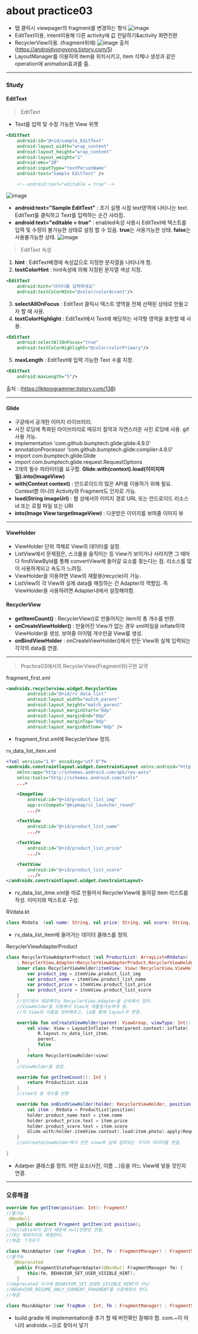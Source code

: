 about practice03
============
- 탭 클릭시 viewpager의 fragment를 변경하는 형식
![image](https://user-images.githubusercontent.com/44865268/74635075-94248b80-51a8-11ea-9133-63109bfa13e8.png)
- EditText이용, intent이용해 다른 activity에 값 전달하기&activity 화면전환
- RecyclerView이용. (fragment위에)
![image](https://user-images.githubusercontent.com/44865268/74825958-1bf7ca80-534e-11ea-9b4b-73b4d80ac3e5.png)
출처(https://androidyongyong.tistory.com/5)
- LayoutManager를 이용하여 item을 위치시키고, item 삭제나 생성과 같은 operation에 animation효과를 줌.

***
### Study
#### EditText
> EditText
- Text를 입력 및 수정 가능한 View 위젯
```xml
<EditText
    android:id="@+id/sample_EditText"
    android:layout_width="wrap_content"
    android:layout_height="wrap_content"
    android:layout_weight="1"
    android:ems="10"
    android:inputType="textPersonName"
    android:text="Sample EditText" />

    <!--android:text="editable = true"-->

```
![image](https://user-images.githubusercontent.com/44865268/74804868-d70b6e00-5324-11ea-876a-3075fa048f97.png)

- **android:text="Sample EditText"** : 초기 실행 시점 text영역에 나타나는 text. EditText를 클릭하고 Text를 입력하는 순간 사라짐.
- **android:text="editable = true"** : enabled속성 사용시 EditText에 텍스트를 입력 및 수정이 불가능한 상태로 설정 할 수 있음. **true**는 사용가능한 상태. **false**는 사용불가능한 상태.
![image](https://user-images.githubusercontent.com/44865268/74805050-6dd82a80-5325-11ea-9315-1594f1a69dc7.png)

> EditText 속성
1. **hint** : EditText배경에 속성값으로 지정한 문자열을 나타나게 함.
2. **textColorHint** : hint속성에 의해 지정된 문자열 색상 지정.
```xml
<EditText
    android:hint="아이디를 입력하세요"
    android:textColorHInt="@color/colorAccent"/>
```
3. **selectAllOnFocus** : EditText 클릭시 텍스트 영역을 전체 선택된 상태로 만들고자 할 때 사용.
4. **textColorHighlight** : EditText에서 Text에 해당하는 사각형 영역을 표현할 때 사용.
```xml
<EditText
    android:selectAllOnFocus="true"
    android:textColorHighlight="@color/colorPrimary"/>
```
5. **maxLength** : EditText에 입력 가능한 Text 수를 지정.
```xml
<EditText
    android:maxLength="5"/>
```

출처 : (https://lktprogrammer.tistory.com/138)

---


#### Glide
- 구글에서 공개한 이미지 라이브러리.
- 사진 로딩에 특화된 라이브러리로 메모리 절약과 자연스러운 사진 로딩에 사용. gif 사용 가능.
- implementation 'com.github.bumptech.glide:glide:4.9.0'
- annotationProcessor 'com.github.bumptech.glide:compiler:4.9.0'
- import com.bumptech.glide.Glide
- import com.bumptech.glide.request.RequestOptions
- 3개의 필수 파라미터를 요구함. **Glide.with(context).load(이미지파일).into(ImageView)**
- **with(Context context)** : 안드로이드의 많은 API를 이용하기 위해 필요. Context뿐 아니라 Activity와 Fragment도 인자로 가능.
- **load(String imageUrl)** : 웹 상에서의 이미지 경로 URL 또는 안드로이드 리소스 id 또는 로컬 파일 또는 URI
- **into(Image View targetImageView)** : 다운받은 이미지를 보여줄 이미지 뷰
---
#### ViewHolder
- ViewHolder 단위 객체로 View의 데이터를 설정.
- ListView에서 문제점은, 스크롤을 움직이는 등 View가 보이거나 사라지면 그 때마다 findViewById를 통해 convertView에 들어갈 요소를 찾는다는 점. 리소스를 많이 사용하게되고 속도가 느려짐.
- ViewHolder을 이용하면 View의 재활용(recycle)이 가능.
- ListView의 각 View와 실제 data를 매칭하는 건 Adapter의 역할임. 즉 ViewHolder을 사용하려면 Adapter내에서 설정해야함.

#### RecyclerView

- **getItemCount()** : RecyclerView()로 만들어지는 item의 총 개수를 반환.
- **onCreateViewHolder()** : 만들어진 View가 없는 경우 xml파일을 inflate하여 ViewHolder을 생성. 보여줄 아이템 개수만큼 View를 생성.
- **onBindViewHolder** : onCreateViewHolder()에서 만든 View와 실제 입력되는 각각의 data를 연결.
---

> Practice03에서의 RecyclerView(Fragment위)구현 요약

fragment_first.xml
```xml
<androidx.recyclerview.widget.RecyclerView
        android:id="@+id/rv_data_list"
        android:layout_width="match_parent"
        android:layout_height="match_parent"
        android:layout_marginStart="8dp"
        android:layout_marginEnd="8dp"
        android:layout_marginTop="8dp"
        android:layout_marginBottom="8dp" />
```
- fragment_first.xml에 RecyclerView 정의.

rv_data_list_item.xml

```xml
<?xml version="1.0" encoding="utf-8"?>
<androidx.constraintlayout.widget.ConstraintLayout xmlns:android="http://schemas.android.com/apk/res/android"
    xmlns:app="http://schemas.android.com/apk/res-auto"
    xmlns:tools="http://schemas.android.com/tools"
    ...>

    <ImageView
        android:id="@+id/product_list_img"
        app:srcCompat="@mipmap/ic_launcher_round"
        .../>

    <TextView
        android:id="@+id/product_list_name"
        .../>

    <TextView
        android:id="@+id/product_list_price"
        .../>

    <TextView
        android:id="@+id/product_list_score"
        .../>
</androidx.constraintlayout.widget.ConstraintLayout>
```
- rv_data_list_itme.xml을 따로 만들어서 RecyclerView에 들어갈 item 리스트를 작성. 이미지와 텍스트로 구성.

RVdata.kt
```kt
class RVdata  (val name: String, val price: String, val score: String, val photo: String)
```
- rv_data_list_item에 들어가는 데이터 클래스를 정의.

RecyclerViewAdapterProduct
```kt
class RecyclerViewAdapterProduct (val ProductList: ArrayList<RVdata>)
    : RecyclerView.Adapter<RecyclerViewAdapterProduct.RecyclerViewHolder>(){
    inner class RecyclerViewHolder(itemView: View):RecyclerView.ViewHolder(itemView){
        var product_img = itemView.product_list_img
        var product_name = itemView.product_list_name
        var product_price = itemView.product_list_price
        var product_score = itemView.product_list_score
    }
    //안드에서 제공해주는 RecyclerView.Adapter을 상속해서 정의.
    //ViewHolder을 이용해서 View의 재활용가능하게 함.
    //각 View의 이름을 정의해주고, id를 통해 layout과 연결.

    override fun onCreateViewHolder(parent: ViewGroup, viewType: Int): RecyclerViewHolder {
        val view: View = LayoutInflater.from(parent.context).inflate(
            R.layout.rv_data_list_item,
            parent,
            false
        )
        return RecyclerViewHolder(view)
    }
    //ViewHolder을 생성.

    override fun getItemCount(): Int {
        return ProductList.size
    }
    //item의 총 개수를 반환

    override fun onBindViewHolder(holder: RecyclerViewHolder, position: Int) {
        val item : RVdata = ProductList[position]
        holder.product_name.text = item.name
        holder.product_price.text = item.price
        holder.product_score.text = item.score
        Glide.with(holder.itemView.context).load(item.photo).apply(RequestOptions()).into(holder.product_img)
    }
    //onCreateViewHolder에서 만든 view와 실제 입력되는 각각의 데이터를 연결.
    
}
```
- Adatper 클래스를 정의. 어떤 요소(사진, 이름 ...)등을 어느 View에 넣을 것인지 연결.

***
### 오류해결
```kt
override fun getItem(position: Int): Fragment?
//불가능
 @NonNull
    public abstract Fragment getItem(int position);
//nullable하지 않기 때문에 null반환은 안됨. 
//대신 예외처리로 해결한다.
//해결: ?지우기
```

```kt
class MainAdapter (var fragNum : Int, fm : FragmentManager) : FragmentStatePagerAdapter(fm) {...}
//불가능
   @Deprecated
    public FragmentStatePagerAdapter(@NonNull FragmentManager fm) {
        this(fm, BEHAVIOR_SET_USER_VISIBLE_HINT);
    }
//deprecated 이기에 BEHAVIOR_SET_USER_VISIBLE_HINT이 아닌
//BEHAVIOR_RESUME_ONLY_CURRENT_FRAGMENT를 사용해줘야 한다.
//해결

class MainAdapter (var fragNum : Int, fm : FragmentManager) : FragmentStatePagerAdapter(fm, BEHAVIOR_RESUME_ONLY_CURRENT_FRAGMENT) {...}

```
- build.gradle 에 implementation을 추가 할 때 버전확인 잘해야 함. com.~이 아니라 androidx.~으로 찾아서 넣기
